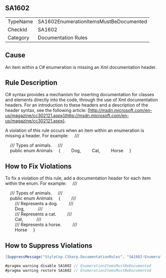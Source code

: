﻿## SA1602

<table>
<tr>
  <td>TypeName</td>
  <td>SA1602EnumerationItemsMustBeDocumented</td>
</tr>
<tr>
  <td>CheckId</td>
  <td>SA1602</td>
</tr>
<tr>
  <td>Category</td>
  <td>Documentation Rules</td>
</tr>
</table>

## Cause

An item within a C# enumeration is missing an Xml documentation header.

## Rule Description

C# syntax provides a mechanism for inserting documentation for classes and elements directly into the code, through the use of Xml documentation headers. For an introduction to these headers and a description of the header syntax, see the following article: [http://msdn.microsoft.com/en-us/magazine/cc302121.aspx](http://msdn.microsoft.com/en-us/magazine/cc302121.aspx).

A violation of this rule occurs when an item within an enumeration is missing a header. For example:
    /// <summary>
    /// Types of animals.
    /// </summary>
    public enum Animals
    {
        Dog,
        Cat,
        Horse
    }



## How to Fix Violations

To fix a violation of this rule, add a documentation header for each item within the enum. For example:
    /// <summary>
    /// Types of animals.
    /// </summary>
    public enum Animals
    {
        /// <summary>
        /// Represents a dog.
        /// </summary>
        Dog,
 
        /// <summary>
        /// Represents a cat.
        /// </summary>
        Cat,
 
        /// <summary>
        /// Represents a horse.
        /// </summary>
        Horse
    }



## How to Suppress Violations

```csharp
[SuppressMessage("StyleCop.CSharp.DocumentationRules", "SA1602:EnumerationItemsMustBeDocumented", Justification = "Reviewed.")]
```

```csharp
#pragma warning disable SA1602 // EnumerationItemsMustBeDocumented
#pragma warning restore SA1602 // EnumerationItemsMustBeDocumented
```
